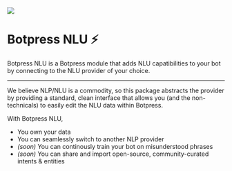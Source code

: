 <img src='https://cdn.rawgit.com/botpress/botpress-nlu/6e269c75f71df56a588fb828b05c98c02ad84a81/assets/banner_demo.gif'>

# Botpress NLU ⚡

Botpress NLU is a Botpress module that adds NLU capatibilities to your bot by connecting to the NLU provider of your choice.

---

We believe NLP/NLU is a commodity, so this package abstracts the provider by providing a standard, clean interface that allows you (and the non-technicals) to easily edit the NLU data within Botpress.

With Botpress NLU,

- You own your data
- You can seamlessly switch to another NLP provider
- _(soon)_ You can continously train your bot on misunderstood phrases
- _(soon)_ You can share and import open-source, community-curated intents & entities
